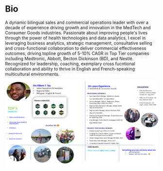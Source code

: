 # Bio
A dynamic bilingual sales and commercial operations leader with over a decade of experience driving growth and innovation in the MedTech and Consumer Goods industries. Passionate about improving people's lives through the power of health technologies and data analytics, I excel in leveraging business analytics, strategic management, consultative selling and cross-functional collaboration to deliver commercial effectiveness outcomes, driving topline growth of 5-10% CAGR in Top Tier companies including Medtronic, Abbott, Becton Dickinson (BD), and Nestlé. Recognized for leadership, coaching, exemplary cross fucntional collaboration and ability to thrive in English and French-speaking multicultural environments.

![](Dio_Elikem_Bio.png)
